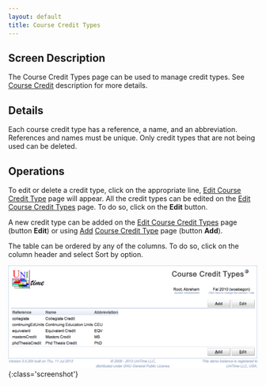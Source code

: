 ```yaml
---
layout: default
title: Course Credit Types
---
```



## Screen Description


 The Course Credit Types page can be used to manage credit types. See [Course Credit](http://help34.unitime.org/Course_Credit) description for more details.

## Details


 Each course credit type has a reference, a name, and an abbreviation. References and names must be unique. Only credit types that are not being used can be deleted.

## Operations


 To edit or delete a credit type, click on the appropriate line, [Edit Course Credit Type](edit-course-credit-type) page will appear. All the credit types can be edited on the [Edit Course Credit Types](edit-course-credit-types) page. To do so, click on the **Edit** button.


 A new credit type can be added on the [Edit Course Credit Types](edit-course-credit-types) page (button **Edit**) or using [Add](http://goog_153132055) [Course Credit Type](add-course-credit-type) page (button **Add**).


 The table can be ordered by any of the columns. To do so, click on the column header and select Sort by <column name> option.


![Course Credit Types](images/course-credit-types-1.png){:class='screenshot'}
